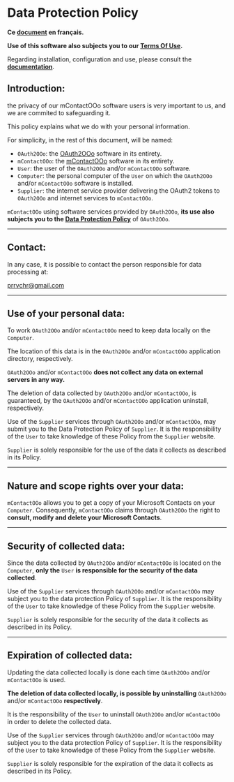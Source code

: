 # Data Protection Policy

**Ce [document][1] en français.**

**Use of this software also subjects you to our [Terms Of Use][2].**

Regarding installation, configuration and use, please consult the **[documentation][3]**.

## Introduction:

the privacy of our mContactOOo software users is very important to us, and we are commited to safeguarding it.

This policy explains what we do with your personal information.

For simplicity, in the rest of this document, will be named:
- `OAuth2OOo`: the [OAuth2OOo][4] software in its entirety.
- `mContactOOo`: the [mContactOOo][5] software in its entirety.
- `User`: the user of the `OAuth2OOo` and/or `mContactOOo` software.
- `Computer`: the personal computer of the `User` on which the `OAuth2OOo` and/or `mContactOOo` software is installed.
- `Supplier`: the internet service provider delivering the OAuth2 tokens to `OAuth2OOo` and internet services to `mContactOOo`.

`mContactOOo` using software services provided by `OAuth2OOo`, **its use also subjects you to the [Data Protection Policy][6]** of `OAuth2OOo`.

___
## Contact:

In any case, it is possible to contact the person responsible for data processing at:

prrvchr@gmail.com

___
## Use of your personal data:

To work `OAuth2OOo` and/or `mContactOOo` need to keep data locally on the `Computer`.

The location of this data is in the `OAuth2OOo` and/or `mContactOOo` application directory, respectively.

`OAuth2OOo` and/or `mContactOOo` **does not collect any data on external servers in any way.**

The deletion of data collected by `OAuth2OOo` and/or `mContactOOo`, is guaranteed, by the `OAuth2OOo` and/or `mContactOOo` application uninstall, respectively.

Use of the `Supplier` services through `OAuth2OOo` and/or `mContactOOo`, may submit you to the Data Protection Policy of `Supplier`. It is the responsibility of the `User` to take knowledge of these Policy from the `Supplier` website.

`Supplier` is solely responsible for the use of the data it collects as described in its Policy.

___
## Nature and scope rights over your data:

`mContactOOo` allows you to get a copy of your Microsoft Contacts on your `Computer`. Consequently, `mContactOOo` claims through `OAuth2OOo` the right to **consult, modify and delete your Microsoft Contacts**.

___
## Security of collected data:

Since the data collected by `OAuth2OOo` and/or `mContactOOo` is located on the `Computer`, **only the** `User` **is responsible for the security of the data collected**.

Use of the `Supplier` services through `OAuth2OOo` and/or `mContactOOo` may subject you to the data protection Policy of `Supplier`. It is the responsibility of the `User` to take knowledge of these Policy from the `Supplier` website.

`Supplier` is solely responsible for the security of the data it collects as described in its Policy.

___
## Expiration of collected data:

Updating the data collected locally is done each time `OAuth2OOo` and/or `mContactOOo` is used.

**The deletion of data collected locally, is possible by uninstalling** `OAuth2OOo` and/or `mContactOOo` **respectively**.

It is the responsibility of the `User` to uninstall `OAuth2OOo` and/or `mContactOOo` in order to delete the collected data.

Use of the `Supplier` services through `OAuth2OOo` and/or `mContactOOo` may subject you to the data protection Policy of `Supplier`. It is the responsibility of the `User` to take knowledge of these Policy from the `Supplier` website.

`Supplier` is solely responsible for the expiration of the data it collects as described in its Policy.

[1]: <https://prrvchr.github.io/mContactOOo/source/mContactOOo/registration/PrivacyPolicy_fr>
[2]: <https://prrvchr.github.io/mContactOOo/source/mContactOOo/registration/TermsOfUse_en>
[3]: <https://prrvchr.github.io/mContactOOo/>
[4]: <https://github.com/prrvchr/OAuth2OOo/raw/master/OAuth2OOo.oxt>
[5]: <https://github.com/prrvchr/mContactOOo/raw/master/mContactOOo.oxt>
[6]: <https://prrvchr.github.io/OAuth2OOo/source/OAuth2OOo/registration/PrivacyPolicy_fr>
